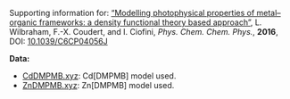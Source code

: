 Supporting information for: [“Modelling photophysical properties of metal–organic frameworks: a density functional theory based approach”](http://dx.doi.org/10.1039/C6CP04056J), L. Wilbraham, F.-X. Coudert, and I. Ciofini, _Phys. Chem. Chem. Phys._, **2016**, DOI: [10.1039/C6CP04056J](http://dx.doi.org/10.1039/C6CP04056J)


**Data:**

- [CdDMPMB.xyz](CdDMPMB.xyz): Cd[DMPMB] model used.
- [ZnDMPMB.xyz](ZnDMPMB.xyz): Zn[DMPMB] model used.
